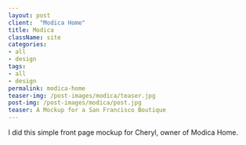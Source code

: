 ```yaml
---
layout: post
client:  "Modica Home"
title: Modica
className: site
categories: 
- all
- design
tags:
- all
- design
permalink: modica-home
teaser-img: /post-images/modica/teaser.jpg
post-img: /post-images/modica/post.jpg
teaser: A Mockup for a San Francisco Boutique 
---
```

I did this simple front page mockup for Cheryl, owner of Modica Home. 